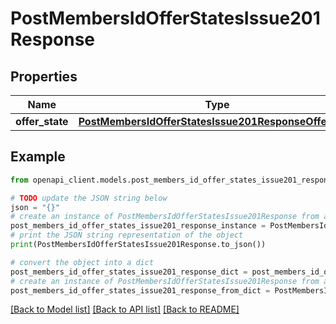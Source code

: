 # PostMembersIdOfferStatesIssue201Response


## Properties

Name | Type | Description | Notes
------------ | ------------- | ------------- | -------------
**offer_state** | [**PostMembersIdOfferStatesIssue201ResponseOfferState**](PostMembersIdOfferStatesIssue201ResponseOfferState.md) |  | 

## Example

```python
from openapi_client.models.post_members_id_offer_states_issue201_response import PostMembersIdOfferStatesIssue201Response

# TODO update the JSON string below
json = "{}"
# create an instance of PostMembersIdOfferStatesIssue201Response from a JSON string
post_members_id_offer_states_issue201_response_instance = PostMembersIdOfferStatesIssue201Response.from_json(json)
# print the JSON string representation of the object
print(PostMembersIdOfferStatesIssue201Response.to_json())

# convert the object into a dict
post_members_id_offer_states_issue201_response_dict = post_members_id_offer_states_issue201_response_instance.to_dict()
# create an instance of PostMembersIdOfferStatesIssue201Response from a dict
post_members_id_offer_states_issue201_response_from_dict = PostMembersIdOfferStatesIssue201Response.from_dict(post_members_id_offer_states_issue201_response_dict)
```
[[Back to Model list]](../README.md#documentation-for-models) [[Back to API list]](../README.md#documentation-for-api-endpoints) [[Back to README]](../README.md)


